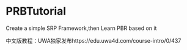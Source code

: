 # PRBTutorial
Create a simple SRP Framework,then Learn PBR based on it

中文版教程：UWA独家发布https://edu.uwa4d.com/course-intro/0/437
